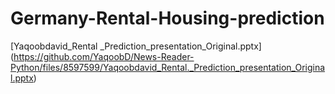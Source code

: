 # Germany-Rental-Housing-prediction


[Yaqoobdavid_Rental _Prediction_presentation_Original.pptx]
(https://github.com/YaqoobD/News-Reader-Python/files/8597599/Yaqoobdavid_Rental._Prediction_presentation_Original.pptx)
